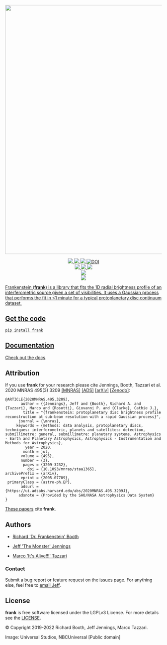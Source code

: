 <p align="center">
   <img width = "800" src="https://github.com/discsim/frank/blob/master/docs/images/day_off.png?raw=true"/>		   
 </p>

<p align="center">
  <!-- current release -->
  <a href="https://github.com/discsim/frank/releases">
      <img src="https://img.shields.io/github/release/discsim/frank/all.svg">
  </a>

  <!-- current version on pypi -->
  <a href="https://pypi.python.org/pypi/frank">
      <img src="https://img.shields.io/pypi/v/frank.svg">
  </a>

  <!-- changelog -->
  <a href="https://github.com/discsim/frank/blob/master/HISTORY.rst">
    <img src="https://img.shields.io/badge/Changelog-detailed-blue"/>
  </a>

  <!-- zenodo -->
  <a href="https://doi.org/10.5281/zenodo.3832064">
      <img src="https://zenodo.org/badge/DOI/10.5281/zenodo.3832064.svg" alt="DOI">

  <br/>
  <!-- tests -->
  <a href="https://github.com/discsim/frank/actions/workflows/tests.yml">
      <img src="https://github.com/discsim/frank/actions/workflows/tests.yml/badge.svg">
  </a>    

  <!-- docs build -->
  <a href="https://github.com/discsim/frank/actions/workflows/docs_build.yml">
    <img src="https://github.com/discsim/frank/actions/workflows/docs_build.yml/badge.svg"/>
  </a>   

  <!-- coverage -->
  <a href="https://discsim.github.io/frank/coverage/index.html">
      <img src="https://discsim.github.io/frank/coverage/badge.svg">

  <br/>
  <!-- paper -->
  <a href="https://academic.oup.com/mnras/advance-article/doi/10.1093/mnras/staa1365/5838058?guestAccessKey=7f163a1f-c12f-4771-8e54-928636794a5b">
      <img src="https://img.shields.io/badge/paper-MNRAS-blue.svg">
  </a>

  <br/>
  <!-- license -->
  <a href="https://www.gnu.org/licenses/lgpl-3.0">
      <img src="https://img.shields.io/badge/License-LGPL%20v3-blue.svg"
      [![License: LGPL v3](https://img.shields.io/badge/License-LGPL%20v3-blue.svg">   
</p>

Frankenstein (**frank**) is a library that fits the 1D radial brightness profile of an interferometric source given a set of visibilities. It uses a Gaussian process that performs the fit in <1 minute for a typical protoplanetary disc continuum dataset.

Get the code
------------
```
pip install frank
```

Documentation
-------------
Check out the [docs](https://discsim.github.io/frank/).

Attribution
-----------
If you use **frank** for your research please cite Jennings, Booth, Tazzari et al. 2020 MNRAS 495(3) 3209
[[MNRAS]](https://academic.oup.com/mnras/article/495/3/3209/5838058?guestAccessKey=7f163a1f-c12f-4771-8e54-928636794a5b)
[[ADS]](https://ui.adsabs.harvard.edu/abs/2020MNRAS.495.3209J/abstract)
[[arXiv]](https://arxiv.org/abs/2005.07709)
[[Zenodo]](https://doi.org/10.5281/zenodo.3832064):
```
@ARTICLE{2020MNRAS.495.3209J,
       author = {{Jennings}, Jeff and {Booth}, Richard A. and {Tazzari}, Marco and {Rosotti}, Giovanni P. and {Clarke}, Cathie J.},
        title = "{frankenstein: protoplanetary disc brightness profile reconstruction at sub-beam resolution with a rapid Gaussian process}",
      journal = {\mnras},
     keywords = {methods: data analysis, protoplanetary discs, techniques: interferometric, planets and satellites: detection, submillimetre: general, submillimetre: planetary systems, Astrophysics - Earth and Planetary Astrophysics, Astrophysics - Instrumentation and Methods for Astrophysics},
         year = 2020,
        month = jul,
       volume = {495},
       number = {3},
        pages = {3209-3232},
          doi = {10.1093/mnras/staa1365},
archivePrefix = {arXiv},
       eprint = {2005.07709},
 primaryClass = {astro-ph.EP},
       adsurl = {https://ui.adsabs.harvard.edu/abs/2020MNRAS.495.3209J},
      adsnote = {Provided by the SAO/NASA Astrophysics Data System}
}
```

[These papers](https://ui.adsabs.harvard.edu/search/q=citations(doi%3A10.1093%2Fmnras%2Fstaa1365)%20&sort=date%20desc%2C%20bibcode%20desc&p_=0) cite **frank**.

Authors
-------
- [Richard 'Dr. Frankenstein' Booth](https://github.com/rbooth200)

- [Jeff 'The Monster' Jennings](https://github.com/jeffjennings)

- [Marco 'It's Alive!!!' Tazzari](https://github.com/mtazzari)

### Contact ###
Submit a bug report or feature request on the [issues page](https://github.com/discsim/frank/issues). For anything else, feel free to [email Jeff](mailto:jjennings1519@gmail.com).

License
-------
**frank** is free software licensed under the LGPLv3 License. For more details see the [LICENSE](https://github.com/discsim/frank/blob/master/LICENSE.txt).

© Copyright 2019-2022 Richard Booth, Jeff Jennings, Marco Tazzari.

Image: Universal Studios, NBCUniversal [Public domain]
